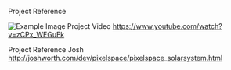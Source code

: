 Project Reference

![Example Image](http://feng-yuting.com/wp-content/uploads/2014/02/vlcsnap-2014-02-03-11h50m53s126.png "Example Image")
Project Video
https://www.youtube.com/watch?v=zCPx_WEGuFk

Project Reference
Josh
http://joshworth.com/dev/pixelspace/pixelspace_solarsystem.html


